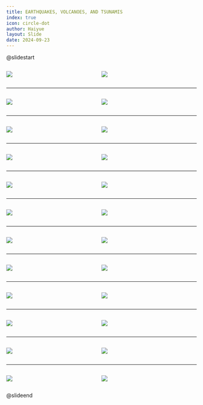 ```yaml
---
title: EARTHQUAKES, VOLCANOES, AND TSUNAMIS
index: true
icon: circle-dot
author: Haiyue
layout: Slide
date: 2024-09-23
---
```

 
@slidestart

<div style="display:flex">
<div style="flex:1">

![](/reading/english/Level-T/EARTHQUAKES,%20VOLCANOES,%20AND%20TSUNAMIS/001.webp)
</div>
<div style="flex:1">

![](/reading/english/Level-T/EARTHQUAKES,%20VOLCANOES,%20AND%20TSUNAMIS/002.webp)
</div>
</div>

---

<div style="display:flex">
<div style="flex:1">

![](/reading/english/Level-T/EARTHQUAKES,%20VOLCANOES,%20AND%20TSUNAMIS/003.webp)
</div>
<div style="flex:1">

![](/reading/english/Level-T/EARTHQUAKES,%20VOLCANOES,%20AND%20TSUNAMIS/004.webp)
</div>
</div>

---

<div style="display:flex">
<div style="flex:1">

![](/reading/english/Level-T/EARTHQUAKES,%20VOLCANOES,%20AND%20TSUNAMIS/005.webp)
</div>
<div style="flex:1">

![](/reading/english/Level-T/EARTHQUAKES,%20VOLCANOES,%20AND%20TSUNAMIS/006.webp)
</div>
</div>

---

<div style="display:flex">
<div style="flex:1">

![](/reading/english/Level-T/EARTHQUAKES,%20VOLCANOES,%20AND%20TSUNAMIS/007.webp)
</div>
<div style="flex:1">

![](/reading/english/Level-T/EARTHQUAKES,%20VOLCANOES,%20AND%20TSUNAMIS/008.webp)
</div>
</div>

---

<div style="display:flex">
<div style="flex:1">

![](/reading/english/Level-T/EARTHQUAKES,%20VOLCANOES,%20AND%20TSUNAMIS/009.webp)
</div>
<div style="flex:1">

![](/reading/english/Level-T/EARTHQUAKES,%20VOLCANOES,%20AND%20TSUNAMIS/010.webp)
</div>
</div>

---

<div style="display:flex">
<div style="flex:1">

![](/reading/english/Level-T/EARTHQUAKES,%20VOLCANOES,%20AND%20TSUNAMIS/011.webp)
</div>
<div style="flex:1">

![](/reading/english/Level-T/EARTHQUAKES,%20VOLCANOES,%20AND%20TSUNAMIS/012.webp)
</div>
</div>

---

<div style="display:flex">
<div style="flex:1">

![](/reading/english/Level-T/EARTHQUAKES,%20VOLCANOES,%20AND%20TSUNAMIS/013.webp)
</div>
<div style="flex:1">

![](/reading/english/Level-T/EARTHQUAKES,%20VOLCANOES,%20AND%20TSUNAMIS/014.webp)
</div>
</div>

---

<div style="display:flex">
<div style="flex:1">

![](/reading/english/Level-T/EARTHQUAKES,%20VOLCANOES,%20AND%20TSUNAMIS/015.webp)
</div>
<div style="flex:1">

![](/reading/english/Level-T/EARTHQUAKES,%20VOLCANOES,%20AND%20TSUNAMIS/016.webp)
</div>
</div>

---

<div style="display:flex">
<div style="flex:1">

![](/reading/english/Level-T/EARTHQUAKES,%20VOLCANOES,%20AND%20TSUNAMIS/017.webp)
</div>
<div style="flex:1">

![](/reading/english/Level-T/EARTHQUAKES,%20VOLCANOES,%20AND%20TSUNAMIS/018.webp)
</div>
</div>

---

<div style="display:flex">
<div style="flex:1">

![](/reading/english/Level-T/EARTHQUAKES,%20VOLCANOES,%20AND%20TSUNAMIS/019.webp)
</div>
<div style="flex:1">

![](/reading/english/Level-T/EARTHQUAKES,%20VOLCANOES,%20AND%20TSUNAMIS/020.webp)
</div>
</div>

---

<div style="display:flex">
<div style="flex:1">

![](/reading/english/Level-T/EARTHQUAKES,%20VOLCANOES,%20AND%20TSUNAMIS/021.webp)
</div>
<div style="flex:1">

![](/reading/english/Level-T/EARTHQUAKES,%20VOLCANOES,%20AND%20TSUNAMIS/022.webp)
</div>
</div>

---

<div style="display:flex">
<div style="flex:1">

![](/reading/english/Level-T/EARTHQUAKES,%20VOLCANOES,%20AND%20TSUNAMIS/023.webp)
</div>
<div style="flex:1">

![](/reading/english/Level-T/EARTHQUAKES,%20VOLCANOES,%20AND%20TSUNAMIS/024.webp)
</div>
</div>

@slideend